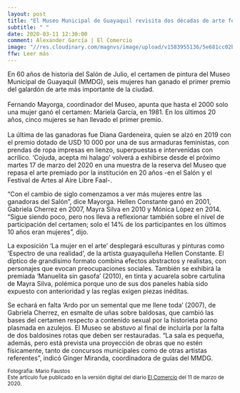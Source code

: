 ```yaml
---
layout: post
title: "El Museo Municipal de Guayaquil revisita dos décadas de arte femenino"
subtitle: " "
date: 2020-03-11 12:30:00
comment: Alexander García | El Comercio
image: "//res.cloudinary.com/magnvs/image/upload/v1583955136/5e681cc02ba7c_tqfgbp.jpg"
ffw: Leer más
---
```

En 60 años de historia del Salón de Julio, el certamen de pintura del Museo Municipal de Guayaquil (MMDG), seis mujeres han ganado el primer premio del galardón de arte más importante de la ciudad.<br /><br/>Fernando Mayorga, coordinador del Museo, apunta que hasta el 2000 solo una mujer ganó el certamen: Mariela García, en 1981. En los últimos 20 años, cinco mujeres se han llevado el primer premio.<br /><br/>La última de las ganadoras fue Diana Gardeneira, quien se alzó en 2019 con el premio dotado de USD 10 000 por una de sus armaduras feministas, con prendas de ropa impresas en lienzo, superpuestas e intervenidas con acrílico. ‘Cojuda, acepta mi halago’ volverá a exhibirse desde el próximo martes 17 de marzo del 2020 en una muestra de la reserva del Museo que repasa el arte premiado por la institución en 20 años -en el Salón y el Festival de Artes al Aire Libre Faal-.  

“Con el cambio de siglo comenzamos a ver más mujeres entre las ganadoras del Salón”, dice Mayorga. Hellen Constante ganó en 2001, Gabriela Cherrez en 2007, Mayra Silva en 2010 y Mónica López en 2014. “Sigue siendo poco, pero nos lleva a reflexionar también sobre el nivel de participación del certamen; solo el 14% de los participantes en los últimos 10 años eran mujeres”, dijo.  

La exposición ‘La mujer en el arte’ desplegará esculturas y pinturas como ‘Espectro de una realidad’, de la artista guayaquileña Hellen Constante. El díptico de grandísimo formato combina efectos abstractos y realistas, con personajes que evocan preocupaciones sociales. También se exhibirá la premiada ‘Manuelita sin gasofa’ (2010), en tinta y acuarela sobre cartulina de Mayra Silva, polémica porque uno de sus dos paneles había sido expuesto con anterioridad y las reglas exigen piezas inéditas.  

Se echará en falta ‘Ardo por un semental que me llene toda’ (2007), de Gabriela Cherrez, en esmalte de uñas sobre baldosas, que cambió las bases del certamen respecto a contenido sexual por la historieta porno plasmada en azulejos. El Museo se abstuvo al final de incluirla por la falta de dos baldosines rotas que deben ser restauradas. “La sala es pequeña, además, pero está prevista una proyección de obras que no estén físicamente, tanto de concursos municipales como de otras artistas referentes”, indicó Ginger Miranda, coordinadora de guías del MMDG.

<small>Fotografía: Mario Faustos<br />Este artículo fue publicado en la versión digital del diario [El Comercio](//www.elcomercio.com/tendencias/museo-municipal-guayaquil-arte-femenino.html) del 11 de marzo de 2020.</small>

